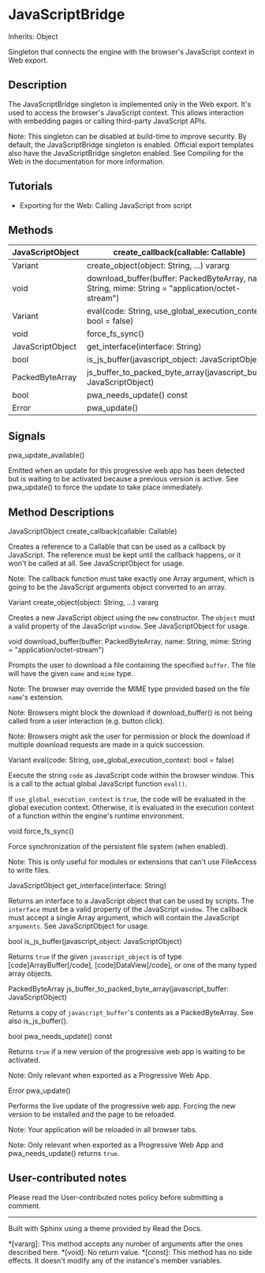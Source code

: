 # JavaScriptBridge

Inherits: Object

Singleton that connects the engine with the browser's JavaScript context in
Web export.

## Description

The JavaScriptBridge singleton is implemented only in the Web export. It's
used to access the browser's JavaScript context. This allows interaction with
embedding pages or calling third-party JavaScript APIs.

Note: This singleton can be disabled at build-time to improve security. By
default, the JavaScriptBridge singleton is enabled. Official export templates
also have the JavaScriptBridge singleton enabled. See Compiling for the Web in
the documentation for more information.

## Tutorials

  * Exporting for the Web: Calling JavaScript from script

## Methods

JavaScriptObject | create_callback(callable: Callable)  
---|---  
Variant | create_object(object: String, ...) vararg  
void | download_buffer(buffer: PackedByteArray, name: String, mime: String = "application/octet-stream")  
Variant | eval(code: String, use_global_execution_context: bool = false)  
void | force_fs_sync()  
JavaScriptObject | get_interface(interface: String)  
bool | is_js_buffer(javascript_object: JavaScriptObject)  
PackedByteArray | js_buffer_to_packed_byte_array(javascript_buffer: JavaScriptObject)  
bool | pwa_needs_update() const  
Error | pwa_update()  
  
## Signals

pwa_update_available()

Emitted when an update for this progressive web app has been detected but is
waiting to be activated because a previous version is active. See pwa_update()
to force the update to take place immediately.

## Method Descriptions

JavaScriptObject create_callback(callable: Callable)

Creates a reference to a Callable that can be used as a callback by
JavaScript. The reference must be kept until the callback happens, or it won't
be called at all. See JavaScriptObject for usage.

Note: The callback function must take exactly one Array argument, which is
going to be the JavaScript arguments object converted to an array.

Variant create_object(object: String, ...) vararg

Creates a new JavaScript object using the `new` constructor. The `object` must
a valid property of the JavaScript `window`. See JavaScriptObject for usage.

void download_buffer(buffer: PackedByteArray, name: String, mime: String =
"application/octet-stream")

Prompts the user to download a file containing the specified `buffer`. The
file will have the given `name` and `mime` type.

Note: The browser may override the MIME type provided based on the file
`name`'s extension.

Note: Browsers might block the download if download_buffer() is not being
called from a user interaction (e.g. button click).

Note: Browsers might ask the user for permission or block the download if
multiple download requests are made in a quick succession.

Variant eval(code: String, use_global_execution_context: bool = false)

Execute the string `code` as JavaScript code within the browser window. This
is a call to the actual global JavaScript function `eval()`.

If `use_global_execution_context` is `true`, the code will be evaluated in the
global execution context. Otherwise, it is evaluated in the execution context
of a function within the engine's runtime environment.

void force_fs_sync()

Force synchronization of the persistent file system (when enabled).

Note: This is only useful for modules or extensions that can't use FileAccess
to write files.

JavaScriptObject get_interface(interface: String)

Returns an interface to a JavaScript object that can be used by scripts. The
`interface` must be a valid property of the JavaScript `window`. The callback
must accept a single Array argument, which will contain the JavaScript
`arguments`. See JavaScriptObject for usage.

bool is_js_buffer(javascript_object: JavaScriptObject)

Returns `true` if the given `javascript_object` is of type
[code]ArrayBuffer[/code], [code]DataView[/code], or one of the many typed
array objects.

PackedByteArray js_buffer_to_packed_byte_array(javascript_buffer:
JavaScriptObject)

Returns a copy of `javascript_buffer`'s contents as a PackedByteArray. See
also is_js_buffer().

bool pwa_needs_update() const

Returns `true` if a new version of the progressive web app is waiting to be
activated.

Note: Only relevant when exported as a Progressive Web App.

Error pwa_update()

Performs the live update of the progressive web app. Forcing the new version
to be installed and the page to be reloaded.

Note: Your application will be reloaded in all browser tabs.

Note: Only relevant when exported as a Progressive Web App and
pwa_needs_update() returns `true`.

## User-contributed notes

Please read the User-contributed notes policy before submitting a comment.

* * *

Built with Sphinx using a theme provided by Read the Docs.

  *[vararg]: This method accepts any number of arguments after the ones described here.
  *[void]: No return value.
  *[const]: This method has no side effects. It doesn't modify any of the instance's member variables.

